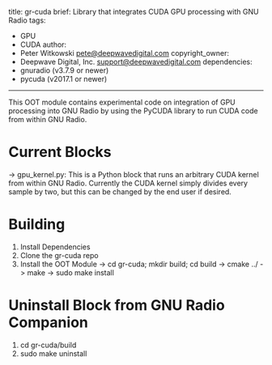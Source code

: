 title: gr-cuda
brief: Library that integrates CUDA GPU processing with GNU Radio
tags:
  - GPU
  - CUDA
author:
  - Peter Witkowski <pete@deepwavedigital.com>
copyright_owner:
  - Deepwave Digital, Inc. <support@deepwavedigital.com>
dependencies:
  - gnuradio (v3.7.9 or newer)
  - pycuda (v2017.1 or newer)
---

This OOT module contains experimental code on integration of GPU processing into
GNU Radio by using the PyCUDA library to run CUDA code from within GNU Radio.

# Current Blocks
-> gpu_kernel.py: This is a Python block that runs an arbitrary CUDA kernel from
                  within GNU Radio. Currently the CUDA kernel simply divides
                  every sample by two, but this can be changed by the end user
                  if desired.

# Building
1. Install Dependencies
2. Clone the gr-cuda repo
3. Install the OOT Module
  -> cd gr-cuda; mkdir build; cd build
  -> cmake ../
  -> make
  -> sudo make install

# Uninstall Block from GNU Radio Companion
1. cd gr-cuda/build
2. sudo make uninstall

